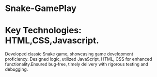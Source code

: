 # Snake-GamePlay
# Key Technologies: HTML,CSS,Javascript.
Developed classic Snake game, showcasing game development proficiency. Designed logic, utilized JavaScript, HTML, CSS for enhanced functionality.Ensured bug‑free, timely delivery with rigorous testing and debugging.
